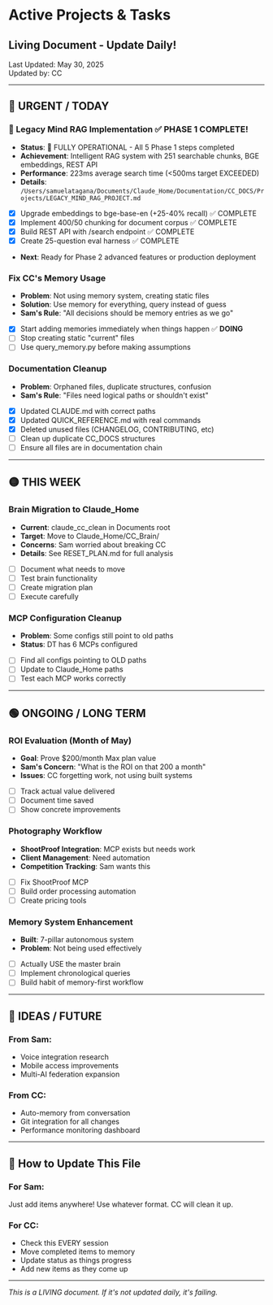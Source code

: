 # Active Projects & Tasks
## Living Document - Update Daily!

Last Updated: May 30, 2025  
Updated by: CC

---

## 🔴 URGENT / TODAY

### 🧠 Legacy Mind RAG Implementation ✅ PHASE 1 COMPLETE!
- **Status**: 🎉 FULLY OPERATIONAL - All 5 Phase 1 steps completed
- **Achievement**: Intelligent RAG system with 251 searchable chunks, BGE embeddings, REST API
- **Performance**: 223ms average search time (<500ms target EXCEEDED)
- **Details**: `/Users/samuelatagana/Documents/Claude_Home/Documentation/CC_DOCS/Projects/LEGACY_MIND_RAG_PROJECT.md`
- [x] Upgrade embeddings to bge-base-en (+25-40% recall) ✅ COMPLETE
- [x] Implement 400/50 chunking for document corpus ✅ COMPLETE  
- [x] Build REST API with /search endpoint ✅ COMPLETE
- [x] Create 25-question eval harness ✅ COMPLETE
- **Next**: Ready for Phase 2 advanced features or production deployment

### Fix CC's Memory Usage  
- **Problem**: Not using memory system, creating static files
- **Solution**: Use memory for everything, query instead of guess
- **Sam's Rule**: "All decisions should be memory entries as we go"
- [x] Start adding memories immediately when things happen ✅ **DOING**
- [ ] Stop creating static "current" files
- [ ] Use query_memory.py before making assumptions

### Documentation Cleanup
- **Problem**: Orphaned files, duplicate structures, confusion
- **Sam's Rule**: "Files need logical paths or shouldn't exist"
- [x] Updated CLAUDE.md with correct paths
- [x] Updated QUICK_REFERENCE.md with real commands
- [x] Deleted unused files (CHANGELOG, CONTRIBUTING, etc)
- [ ] Clean up duplicate CC_DOCS structures
- [ ] Ensure all files are in documentation chain

---

## 🟡 THIS WEEK

### Brain Migration to Claude_Home
- **Current**: claude_cc_clean in Documents root
- **Target**: Move to Claude_Home/CC_Brain/
- **Concerns**: Sam worried about breaking CC
- **Details**: See RESET_PLAN.md for full analysis
- [ ] Document what needs to move
- [ ] Test brain functionality
- [ ] Create migration plan
- [ ] Execute carefully

### MCP Configuration Cleanup
- **Problem**: Some configs still point to old paths
- **Status**: DT has 6 MCPs configured
- [ ] Find all configs pointing to OLD paths
- [ ] Update to Claude_Home paths
- [ ] Test each MCP works correctly

---

## 🟢 ONGOING / LONG TERM

### ROI Evaluation (Month of May)
- **Goal**: Prove $200/month Max plan value
- **Sam's Concern**: "What is the ROI on that 200 a month"
- **Issues**: CC forgetting work, not using built systems
- [ ] Track actual value delivered
- [ ] Document time saved
- [ ] Show concrete improvements

### Photography Workflow
- **ShootProof Integration**: MCP exists but needs work
- **Client Management**: Need automation
- **Competition Tracking**: Sam wants this
- [ ] Fix ShootProof MCP
- [ ] Build order processing automation
- [ ] Create pricing tools

### Memory System Enhancement
- **Built**: 7-pillar autonomous system
- **Problem**: Not being used effectively
- [ ] Actually USE the master brain
- [ ] Implement chronological queries
- [ ] Build habit of memory-first workflow

---

## 💭 IDEAS / FUTURE

### From Sam:
- Voice integration research
- Mobile access improvements
- Multi-AI federation expansion

### From CC:
- Auto-memory from conversation
- Git integration for all changes
- Performance monitoring dashboard

---

## 📝 How to Update This File

### For Sam:
Just add items anywhere! Use whatever format. CC will clean it up.

### For CC:
- Check this EVERY session
- Move completed items to memory
- Update status as things progress
- Add new items as they come up

---

*This is a LIVING document. If it's not updated daily, it's failing.*